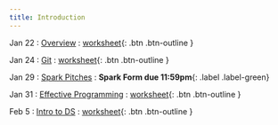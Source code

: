 ```yaml
---
title: Introduction
---
```


Jan 22 
: [Overview](https://github.com/gallettilance/Data-Science-Fundamentals/raw/main/lecture_00/00_CS_506_Overview.pdf) 
  : [worksheet](https://github.com/gallettilance/Data-Science-Fundamentals/blob/main/lecture_00/worksheet_00.ipynb){: .btn .btn-outline }

Jan 24 
: [Git](https://github.com/gallettilance/Data-Science-Fundamentals/raw/main/lecture_01/01_Git.pdf) 
  : [worksheet](https://github.com/gallettilance/Data-Science-Fundamentals/blob/main/lecture_01/worksheet_01.ipynb){: .btn .btn-outline }

Jan 29 
: [Spark Pitches](#)
  : **Spark Form due 11:59pm**{: .label .label-green} 

Jan 31 
: [Effective Programming](https://github.com/gallettilance/Data-Science-Fundamentals/raw/main/lecture_02/02_Clean_Code.pdf) 
  : [worksheet](https://github.com/gallettilance/Data-Science-Fundamentals/blob/main/lecture_02/worksheet_02.ipynb){: .btn .btn-outline } 

Feb 5 
: [Intro to DS](https://github.com/gallettilance/Data-Science-Fundamentals/raw/main/lecture_03/03_Introduction.pdf) 
  : [worksheet](https://github.com/gallettilance/Data-Science-Fundamentals/blob/main/lecture_03/worksheet_03.ipynb){: .btn .btn-outline }  

